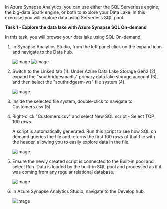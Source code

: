 In Azure Synapse Analytics, you can use either the SQL Serverless engine, the big-data Spark engine, or both to explore your Data Lake. In this exercise, you will explore data using Serverless SQL pool.

**Task 1 - Explore the data lake with Azure Synapse SQL On-demand**

In this task, you will browse your data lake using SQL On-demand.

1. In Synapse Analytics Studio, from the left panel click on the expand icon and navigate to the Data hub.

   ![image](https://user-images.githubusercontent.com/41644397/221718459-82159944-c56e-49e8-b47a-a10b03bfe5d2.png)
   ![image](https://user-images.githubusercontent.com/41644397/221718536-b3773aa6-b5d9-41e8-b67f-1ac94af57301.png)

2. Switch to the Linked tab (1). Under Azure Data Lake Storage Gen2 (2), expand the "southridgesmadls" primary data lake storage account (3), and then select the "southridgesm-ws" file system (4).

   ![image](https://user-images.githubusercontent.com/41644397/231219939-2c8b92d8-49f9-4460-a2fa-3fbf2d9ac5df.png)

3. Inside the selected file system, double-click to navigate to Customers.csv (5).

4. Right-click "Customers.csv" and select New SQL script - Select TOP 100 rows.

   A script is automatically generated. Run this script to see how SQL on demand queries the file and returns the first 100 rows of that file with the header, allowing you to easily explore data in the file.

   ![image](https://user-images.githubusercontent.com/41644397/231227813-75a4dec3-dc95-4af3-9607-6482ee5c10ae.png)

5. Ensure the newly created script is connected to the Built-in pool and select Run. Data is loaded by the built-in SQL pool and processed as if it was coming from any regular relational database.

   ![image](https://user-images.githubusercontent.com/41644397/221721861-f390f1ed-d5ef-4977-881e-bda82fa058ed.png)

6. In Azure Synapse Analytics Studio, navigate to the Develop hub.
 
   ![image](https://user-images.githubusercontent.com/41644397/225426403-41d0b1db-2e0c-4cc9-852a-b83a4b6354ae.png)
